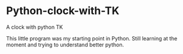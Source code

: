 # Python-clock-with-TK
A clock with python TK

This little program was my starting point in Python.
Still learning at the moment and trying to understand better python.
